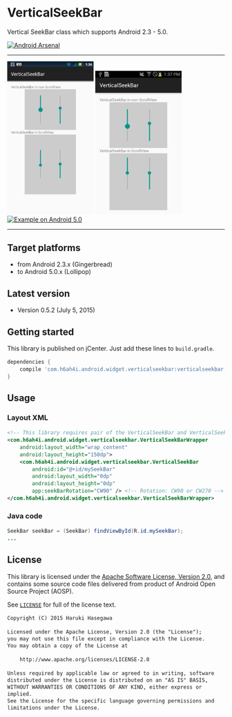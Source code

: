 VerticalSeekBar
===============

Vertical SeekBar class which supports Android 2.3 - 5.0.

[![Android Arsenal](https://img.shields.io/badge/Android%20Arsenal-VerticalSeekBar-brightgreen.svg?style=flat)](https://android-arsenal.com/details/1/1436)

---

<a href="./pic/gb.png?raw=true"><img src="./pic/gb.png?raw=true" alt="Example on Android 2.3" width="200" /></a>
<a href="./pic/ics.png?raw=true"><img src="./pic/ics.png?raw=true" alt="Example on Android 4.0" width="200" /></a>
<a href="./pic/lollipop.png?raw=true"><img src="./pic/lollipop.png?raw=true" alt="Example on Android 5.0" width="200" /></a>

---

Target platforms
---

- from Android 2.3.x  (Gingerbread)
- to Android 5.0.x (Lollipop)


Latest version
---

- Version 0.5.2  (July 5, 2015)


Getting started
---

This library is published on jCenter. Just add these lines to `build.gradle`.

```groovy
dependencies {
    compile 'com.h6ah4i.android.widget.verticalseekbar:verticalseekbar:0.5.2'
}
```

Usage
---

### Layout XML

```xml
<!-- This library requires pair of the VerticalSeekBar and VerticalSeekBarWrapper classes -->
<com.h6ah4i.android.widget.verticalseekbar.VerticalSeekBarWrapper
    android:layout_width="wrap_content"
    android:layout_height="150dp">
    <com.h6ah4i.android.widget.verticalseekbar.VerticalSeekBar
        android:id="@+id/mySeekBar"
        android:layout_width="0dp"
        android:layout_height="0dp"
        app:seekBarRotation="CW90" /> <!-- Rotation: CW90 or CW270 -->
</com.h6ah4i.android.widget.verticalseekbar.VerticalSeekBarWrapper>
```

### Java code

```java
SeekBar seekBar = (SeekBar) findViewById(R.id.mySeekBar);
...
```

License
---

This library is licensed under the [Apache Software License, Version 2.0](http://www.apache.org/licenses/LICENSE-2.0), and contains some source code files delivered from product of Android Open Source Project (AOSP).

See [`LICENSE`](LICENSE) for full of the license text.

    Copyright (C) 2015 Haruki Hasegawa

    Licensed under the Apache License, Version 2.0 (the "License");
    you may not use this file except in compliance with the License.
    You may obtain a copy of the License at

        http://www.apache.org/licenses/LICENSE-2.0

    Unless required by applicable law or agreed to in writing, software
    distributed under the License is distributed on an "AS IS" BASIS,
    WITHOUT WARRANTIES OR CONDITIONS OF ANY KIND, either express or implied.
    See the License for the specific language governing permissions and
    limitations under the License.
